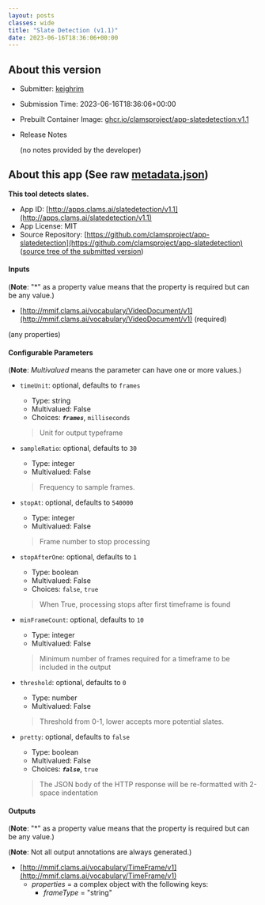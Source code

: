 ```yaml
---
layout: posts
classes: wide
title: "Slate Detection (v1.1)"
date: 2023-06-16T18:36:06+00:00
---
```

## About this version

- Submitter: [keighrim](https://github.com/keighrim)
- Submission Time: 2023-06-16T18:36:06+00:00
- Prebuilt Container Image: [ghcr.io/clamsproject/app-slatedetection:v1.1](https://github.com/clamsproject/app-slatedetection/pkgs/container/app-slatedetection/v1.1)
- Release Notes

    (no notes provided by the developer)

## About this app (See raw [metadata.json](metadata.json))

**This tool detects slates.**

- App ID: [http://apps.clams.ai/slatedetection/v1.1](http://apps.clams.ai/slatedetection/v1.1)
- App License: MIT
- Source Repository: [https://github.com/clamsproject/app-slatedetection](https://github.com/clamsproject/app-slatedetection) ([source tree of the submitted version](https://github.com/clamsproject/app-slatedetection/tree/v1.1))


#### Inputs
(**Note**: "*" as a property value means that the property is required but can be any value.)

- [http://mmif.clams.ai/vocabulary/VideoDocument/v1](http://mmif.clams.ai/vocabulary/VideoDocument/v1) (required)

 (any properties)



#### Configurable Parameters
(**Note**: _Multivalued_ means the parameter can have one or more values.)

- `timeUnit`: optional, defaults to `frames`

    - Type: string
    - Multivalued: False
    - Choices: **_`frames`_**, `milliseconds`


    > Unit for output typeframe
- `sampleRatio`: optional, defaults to `30`

    - Type: integer
    - Multivalued: False


    > Frequency to sample frames.
- `stopAt`: optional, defaults to `540000`

    - Type: integer
    - Multivalued: False


    > Frame number to stop processing
- `stopAfterOne`: optional, defaults to `1`

    - Type: boolean
    - Multivalued: False
    - Choices: `false`, `true`


    > When True, processing stops after first timeframe is found
- `minFrameCount`: optional, defaults to `10`

    - Type: integer
    - Multivalued: False


    > Minimum number of frames required for a timeframe to be included in the output
- `threshold`: optional, defaults to `0`

    - Type: number
    - Multivalued: False


    > Threshold from 0-1, lower accepts more potential slates.
- `pretty`: optional, defaults to `false`

    - Type: boolean
    - Multivalued: False
    - Choices: **_`false`_**, `true`


    > The JSON body of the HTTP response will be re-formatted with 2-space indentation


#### Outputs
(**Note**: "*" as a property value means that the property is required but can be any value.)

(**Note**: Not all output annotations are always generated.)

- [http://mmif.clams.ai/vocabulary/TimeFrame/v1](http://mmif.clams.ai/vocabulary/TimeFrame/v1)
    - _properties_ = a complex object with the following keys:
        - _frameType_ = "string"

